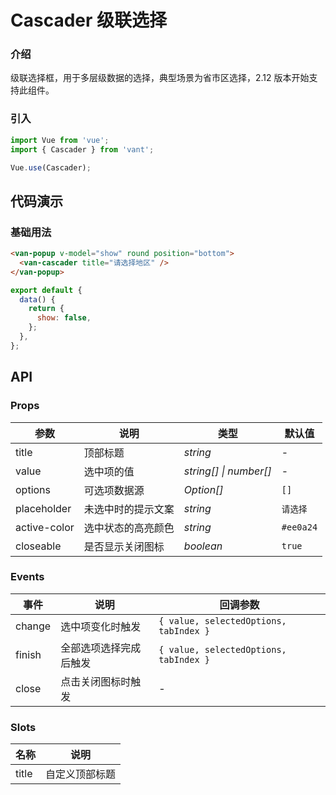 # Cascader 级联选择

### 介绍

级联选择框，用于多层级数据的选择，典型场景为省市区选择，2.12 版本开始支持此组件。

### 引入

```js
import Vue from 'vue';
import { Cascader } from 'vant';

Vue.use(Cascader);
```

## 代码演示

### 基础用法

```html
<van-popup v-model="show" round position="bottom">
  <van-cascader title="请选择地区" />
</van-popup>
```

```js
export default {
  data() {
    return {
      show: false,
    };
  },
};
```

## API

### Props

| 参数         | 说明               | 类型                   | 默认值    |
| ------------ | ------------------ | ---------------------- | --------- |
| title        | 顶部标题           | _string_               | -         |
| value        | 选中项的值         | _string[] \| number[]_ | -         |
| options      | 可选项数据源       | _Option[]_             | `[]`      |
| placeholder  | 未选中时的提示文案 | _string_               | `请选择`  |
| active-color | 选中状态的高亮颜色 | _string_               | `#ee0a24` |
| closeable    | 是否显示关闭图标   | _boolean_              | `true`    |

### Events

| 事件   | 说明                   | 回调参数                               |
| ------ | ---------------------- | -------------------------------------- |
| change | 选中项变化时触发       | `{ value, selectedOptions, tabIndex }` |
| finish | 全部选项选择完成后触发 | `{ value, selectedOptions, tabIndex }` |
| close  | 点击关闭图标时触发     | -                                      |

### Slots

| 名称  | 说明           |
| ----- | -------------- |
| title | 自定义顶部标题 |
